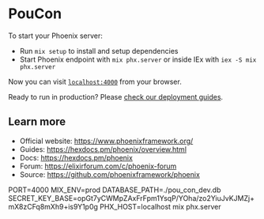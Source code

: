 # PouCon

To start your Phoenix server:

* Run `mix setup` to install and setup dependencies
* Start Phoenix endpoint with `mix phx.server` or inside IEx with `iex -S mix phx.server`

Now you can visit [`localhost:4000`](http://localhost:4000) from your browser.

Ready to run in production? Please [check our deployment guides](https://hexdocs.pm/phoenix/deployment.html).

## Learn more

* Official website: https://www.phoenixframework.org/
* Guides: https://hexdocs.pm/phoenix/overview.html
* Docs: https://hexdocs.pm/phoenix
* Forum: https://elixirforum.com/c/phoenix-forum
* Source: https://github.com/phoenixframework/phoenix

PORT=4000 MIX_ENV=prod DATABASE_PATH=./pou_con_dev.db SECRET_KEY_BASE=opGt7yCWMpZAxFrFpm1YsqP/YOha/zo2YiuJvKJMZj+mX8zCFq8mXh9+is9Y1p0g PHX_HOST=localhost mix phx.server